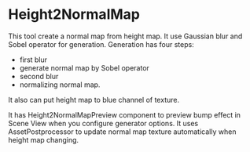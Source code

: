 # Height2NormalMap
This tool create a normal map from height map.
It use Gaussian blur and Sobel operator for generation.
Generation has four steps:
* first blur
* generate normal map by Sobel operator
* second blur
* normalizing normal map.

It also can put height map to blue channel of texture.

It has Height2NormalMapPreview component to preview bump effect in Scene View when you configure generator options.
It uses AssetPostprocessor to update normal map texture automatically when height map changing. 


